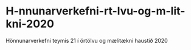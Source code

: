 # H-nnunarverkefni-rt-lvu-og-m-lit-kni-2020
Hönnunarverkefni teymis 21 í örtölvu og mælitækni haustið 2020
